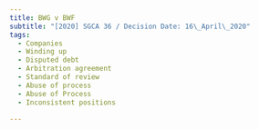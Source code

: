 ```yaml
---
title: BWG v BWF
subtitle: "[2020] SGCA 36 / Decision Date: 16\_April\_2020"
tags:
  - Companies
  - Winding up
  - Disputed debt
  - Arbitration agreement
  - Standard of review
  - Abuse of process
  - Abuse of Process
  - Inconsistent positions

---
```

